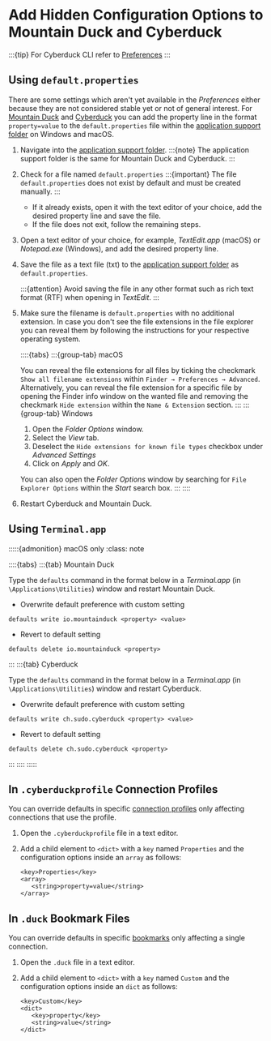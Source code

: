 Add Hidden Configuration Options to Mountain Duck and Cyberduck
===

:::{tip}
For Cyberduck CLI refer to [Preferences](../cli/index.md)
:::

## Using `default.properties`

There are some settings which aren't yet available in the *Preferences* either because they are not considered stable
yet or not of general interest. For [Mountain Duck](../mountainduck/index.md) and [Cyberduck](../cyberduck/index.md) you
can add the property line in the format `property=value` to the `default.properties` file within
the [application support folder](../cyberduck/support.md#application-support-folder) on Windows and macOS.

1. Navigate into the [application support folder](../cyberduck/support.md#application-support-folder).
   :::{note}
   The application support folder is the same for Mountain Duck and Cyberduck.
   :::

2. Check for a file named `default.properties`
   :::{important}
   The file `default.properties` does not exist by default and must be created manually.
   :::
    - If it already exists, open it with the text editor of your choice, add the desired property line and save the
      file.
    - If the file does not exit, follow the remaining steps.
3. Open a text editor of your choice, for example, _TextEdit.app_ (macOS) or _Notepad.exe_ (Windows), and add the desired property
   line.
4. Save the file as a text file (txt) to
   the [application support folder](../cyberduck/support.md#application-support-folder) as `default.properties`.

   :::{attention}
   Avoid saving the file in any other format such as rich text format (RTF) when opening in _TextEdit_.
   :::

5. Make sure the filename is `default.properties` with no additional extension. In case you don't see the file
   extensions in the file explorer you can reveal them by following the instructions for your respective
   operating system.

   ::::{tabs}
   :::{group-tab} macOS
   
   You can reveal the file extensions for all files by ticking the checkmark `Show all filename extensions` within
   `Finder → Preferences → Advanced`. Alternatively, you can reveal the file extension for a specific file by opening
   the Finder info window on the wanted file and removing the checkmark `Hide extension` within the `Name & Extension`
   section.
   :::
   :::{group-tab} Windows
   1. Open the *Folder Options* window.
   2. Select the *View* tab.
   3. Deselect the `Hide extensions for known file types` checkbox under *Advanced Settings*
   4. Click on *Apply* and *OK*.
   
   You can also open the *Folder Options* window by searching for `File Explorer Options` within the *Start* search box.
   :::
   ::::
   
6. Restart Cyberduck and Mountain Duck.

## Using `Terminal.app`

:::::{admonition} macOS only
:class: note

::::{tabs}
:::{tab} Mountain Duck

Type the `defaults` command in the format below in a *Terminal.app* (in `\Applications\Utilities`) window and restart
Mountain Duck.

* Overwrite default preference with custom setting

```
defaults write io.mountainduck <property> <value>
```

* Revert to default setting

```
defaults delete io.mountainduck <property>
```

:::
:::{tab} Cyberduck

Type the `defaults` command in the format below in a *Terminal.app* (in `\Applications\Utilities`) window and restart
Cyberduck.

* Overwrite default preference with custom setting

```
defaults write ch.sudo.cyberduck <property> <value>
```

* Revert to default setting

```
defaults delete ch.sudo.cyberduck <property>
```

:::
::::
:::::


## In `.cyberduckprofile` Connection Profiles

You can override defaults in specific [connection profiles](../protocols/profiles/index.md) only affecting connections that use the profile. 

1. Open the `.cyberduckprofile` file in a text editor.
2. Add a child element to `<dict>` with a `key` named `Properties` and the configuration options inside an `array` as follows:

   ```{code-block}
   <key>Properties</key>
   <array>
      <string>property=value</string>
   </array>
   ```
   
## In `.duck` Bookmark Files

You can override defaults in specific [bookmarks](../cyberduck/bookmarks.md) only affecting a single connection.

1. Open the `.duck` file in a text editor.
2. Add a child element to `<dict>` with a `key` named `Custom` and the configuration options inside an `dict` as follows:

   ```{code-block}
   <key>Custom</key>
   <dict>
      <key>property</key>
      <string>value</string>
   </dict>
   ```
